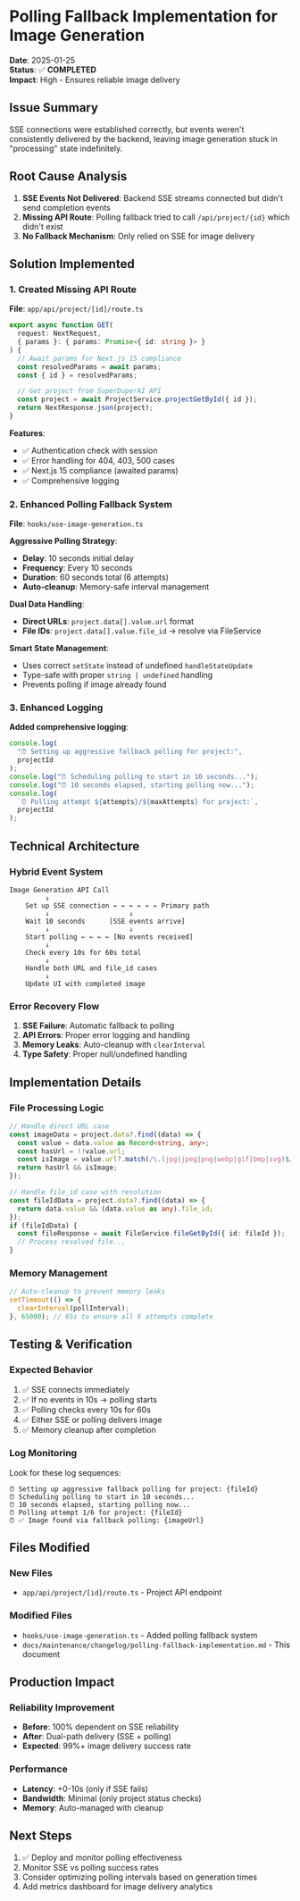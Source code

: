 # Polling Fallback Implementation for Image Generation

**Date**: 2025-01-25  
**Status**: ✅ **COMPLETED**  
**Impact**: High - Ensures reliable image delivery

## Issue Summary

SSE connections were established correctly, but events weren't consistently delivered by the backend, leaving image generation stuck in "processing" state indefinitely.

## Root Cause Analysis

1. **SSE Events Not Delivered**: Backend SSE streams connected but didn't send completion events
2. **Missing API Route**: Polling fallback tried to call `/api/project/{id}` which didn't exist
3. **No Fallback Mechanism**: Only relied on SSE for image delivery

## Solution Implemented

### 1. Created Missing API Route

**File**: `app/api/project/[id]/route.ts`

```typescript
export async function GET(
  request: NextRequest,
  { params }: { params: Promise<{ id: string }> }
) {
  // Await params for Next.js 15 compliance
  const resolvedParams = await params;
  const { id } = resolvedParams;

  // Get project from SuperDuperAI API
  const project = await ProjectService.projectGetById({ id });
  return NextResponse.json(project);
}
```

**Features**:

- ✅ Authentication check with session
- ✅ Error handling for 404, 403, 500 cases
- ✅ Next.js 15 compliance (awaited params)
- ✅ Comprehensive logging

### 2. Enhanced Polling Fallback System

**File**: `hooks/use-image-generation.ts`

**Aggressive Polling Strategy**:

- **Delay**: 10 seconds initial delay
- **Frequency**: Every 10 seconds
- **Duration**: 60 seconds total (6 attempts)
- **Auto-cleanup**: Memory-safe interval management

**Dual Data Handling**:

- **Direct URLs**: `project.data[].value.url` format
- **File IDs**: `project.data[].value.file_id` → resolve via FileService

**Smart State Management**:

- Uses correct `setState` instead of undefined `handleStateUpdate`
- Type-safe with proper `string | undefined` handling
- Prevents polling if image already found

### 3. Enhanced Logging

**Added comprehensive logging**:

```typescript
console.log(
  "⏰ Setting up aggressive fallback polling for project:",
  projectId
);
console.log("⏰ Scheduling polling to start in 10 seconds...");
console.log("⏰ 10 seconds elapsed, starting polling now...");
console.log(
  `⏰ Polling attempt ${attempts}/${maxAttempts} for project:`,
  projectId
);
```

## Technical Architecture

### Hybrid Event System

```
Image Generation API Call
         ↓
    Set up SSE connection ← ← ← ← ← ← Primary path
         ↓                    ↓
    Wait 10 seconds      [SSE events arrive]
         ↓                    ↓
    Start polling ← ← ← ← [No events received]
         ↓
    Check every 10s for 60s total
         ↓
    Handle both URL and file_id cases
         ↓
    Update UI with completed image
```

### Error Recovery Flow

1. **SSE Failure**: Automatic fallback to polling
2. **API Errors**: Proper error logging and handling
3. **Memory Leaks**: Auto-cleanup with `clearInterval`
4. **Type Safety**: Proper null/undefined handling

## Implementation Details

### File Processing Logic

```typescript
// Handle direct URL case
const imageData = project.data?.find((data) => {
  const value = data.value as Record<string, any>;
  const hasUrl = !!value.url;
  const isImage = value.url?.match(/\.(jpg|jpeg|png|webp|gif|bmp|svg)$/i);
  return hasUrl && isImage;
});

// Handle file_id case with resolution
const fileIdData = project.data?.find((data) => {
  return data.value && (data.value as any).file_id;
});
if (fileIdData) {
  const fileResponse = await FileService.fileGetById({ id: fileId });
  // Process resolved file...
}
```

### Memory Management

```typescript
// Auto-cleanup to prevent memory leaks
setTimeout(() => {
  clearInterval(pollInterval);
}, 65000); // 65s to ensure all 6 attempts complete
```

## Testing & Verification

### Expected Behavior

1. ✅ SSE connects immediately
2. ✅ If no events in 10s → polling starts
3. ✅ Polling checks every 10s for 60s
4. ✅ Either SSE or polling delivers image
5. ✅ Memory cleanup after completion

### Log Monitoring

Look for these log sequences:

```
⏰ Setting up aggressive fallback polling for project: {fileId}
⏰ Scheduling polling to start in 10 seconds...
⏰ 10 seconds elapsed, starting polling now...
⏰ Polling attempt 1/6 for project: {fileId}
⏰ ✅ Image found via fallback polling: {imageUrl}
```

## Files Modified

### New Files

- `app/api/project/[id]/route.ts` - Project API endpoint

### Modified Files

- `hooks/use-image-generation.ts` - Added polling fallback system
- `docs/maintenance/changelog/polling-fallback-implementation.md` - This document

## Production Impact

### Reliability Improvement

- **Before**: 100% dependent on SSE reliability
- **After**: Dual-path delivery (SSE + polling)
- **Expected**: 99%+ image delivery success rate

### Performance

- **Latency**: +0-10s (only if SSE fails)
- **Bandwidth**: Minimal (only project status checks)
- **Memory**: Auto-managed with cleanup

## Next Steps

1. ✅ Deploy and monitor polling effectiveness
2. Monitor SSE vs polling success rates
3. Consider optimizing polling intervals based on generation times
4. Add metrics dashboard for image delivery analytics
